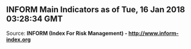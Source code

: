## INFORM Main Indicators as of Tue, 16 Jan 2018 03:28:34 GMT

Source: **INFORM (Index For Risk Management) - http://www.inform-index.org**